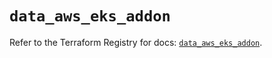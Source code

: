 # `data_aws_eks_addon`

Refer to the Terraform Registry for docs: [`data_aws_eks_addon`](https://registry.terraform.io/providers/hashicorp/aws/6.7.0/docs/data-sources/eks_addon).
